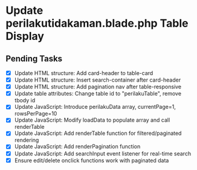 # Update perilakutidakaman.blade.php Table Display

## Pending Tasks

-   [x] Update HTML structure: Add card-header to table-card
-   [x] Update HTML structure: Insert search-container after card-header
-   [x] Update HTML structure: Add pagination nav after table-responsive
-   [x] Update table attributes: Change table id to "perilakuTable", remove tbody id
-   [x] Update JavaScript: Introduce perilakuData array, currentPage=1, rowsPerPage=10
-   [x] Update JavaScript: Modify loadData to populate array and call renderTable
-   [x] Update JavaScript: Add renderTable function for filtered/paginated rendering
-   [x] Update JavaScript: Add renderPagination function
-   [x] Update JavaScript: Add searchInput event listener for real-time search
-   [x] Ensure edit/delete onclick functions work with paginated data
